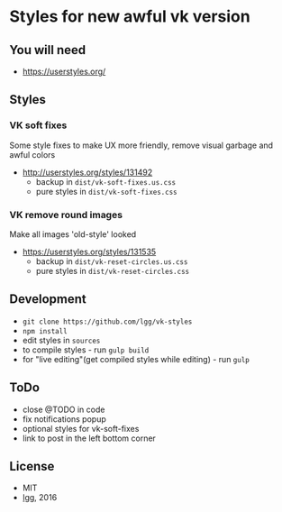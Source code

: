 # Styles for new awful vk version

## You will need

* https://userstyles.org/

## Styles

### VK soft fixes

Some style fixes to make UX more friendly, remove visual garbage and awful colors

* http://userstyles.org/styles/131492
    * backup in `dist/vk-soft-fixes.us.css`
    * pure styles in `dist/vk-soft-fixes.css`

### VK remove round images
Make all images 'old-style' looked

* https://userstyles.org/styles/131535
    * backup in `dist/vk-reset-circles.us.css`
    * pure styles in `dist/vk-reset-circles.css`


## Development

* `git clone https://github.com/lgg/vk-styles`
* `npm install`
* edit styles in `sources`
* to compile styles - run `gulp build`
* for "live editing"(get compiled styles while editing) - run `gulp`

## ToDo

* close @TODO in code
* fix notifications popup
* optional styles for vk-soft-fixes
* link to post in the left bottom corner

## License

* MIT
* [lgg](https://github.com/lgg/), 2016